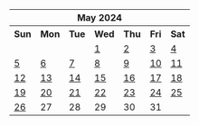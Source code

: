 <table align="center" border="0" cellpadding="0" cellspacing="0" class="month">
 <tr>
  <th class="month" colspan="7">
   May 2024
  </th>
 </tr>
 <tr>
  <th class="sun">
   Sun
  </th>
  <th class="mon">
   Mon
  </th>
  <th class="tue">
   Tue
  </th>
  <th class="wed">
   Wed
  </th>
  <th class="thu">
   Thu
  </th>
  <th class="fri">
   Fri
  </th>
  <th class="sat">
   Sat
  </th>
 </tr>
 <tr>
  <td class="noday">
  </td>
  <td class="noday">
  </td>
  <td class="noday">
  </td>
  <td class="wed">
   <a href="20240501.py">
    1
   </a>
  </td>
  <td class="thu">
   <a href="20240502.py">
    2
   </a>
  </td>
  <td class="fri">
   <a href="20240503.py">
    3
   </a>
  </td>
  <td class="sat">
   <a href="20240504.py">
    4
   </a>
  </td>
 </tr>
 <tr>
  <td class="sun">
   <a href="20240505.py">
    5
   </a>
  </td>
  <td class="mon">
   <a href="20240506.py">
    6
   </a>
  </td>
  <td class="tue">
   <a href="20240507.py">
    7
   </a>
  </td>
  <td class="wed">
   <a href="20240508.py">
    8
   </a>
  </td>
  <td class="thu">
   <a href="20240509.py">
    9
   </a>
  </td>
  <td class="fri">
   <a href="20240510.py">
    10
   </a>
  </td>
  <td class="sat">
   <a href="20240511.py">
    11
   </a>
  </td>
 </tr>
 <tr>
  <td class="sun">
   <a href="20240512.py">
    12
   </a>
  </td>
  <td class="mon">
   <a href="20240513.py">
    13
   </a>
  </td>
  <td class="tue">
   <a href="20240514.py">
    14
   </a>
  </td>
  <td class="wed">
   <a href="20240515.py">
    15
   </a>
  </td>
  <td class="thu">
   <a href="20240516.py">
    16
   </a>
  </td>
  <td class="fri">
   <a href="20240517.py">
    17
   </a>
  </td>
  <td class="sat">
   <a href="20240518.py">
    18
   </a>
  </td>
 </tr>
 <tr>
  <td class="sun">
   <a href="20240519.py">
    19
   </a>
  </td>
  <td class="mon">
   <a href="20240520.py">
    20
   </a>
  </td>
  <td class="tue">
   <a href="20240521.py">
    21
   </a>
  </td>
  <td class="wed">
   <a href="20240522.py">
    22
   </a>
  </td>
  <td class="thu">
   <a href="20240523.py">
    23
   </a>
  </td>
  <td class="fri">
   <a href="20240524.py">
    24
   </a>
  </td>
  <td class="sat">
   <a href="20240525.py">
    25
   </a>
  </td>
 </tr>
 <tr>
  <td class="sun">
   <a href="20240526.py">
    26
   </a>
  </td>
  <td class="mon">
   27
  </td>
  <td class="tue">
   28
  </td>
  <td class="wed">
   29
  </td>
  <td class="thu">
   30
  </td>
  <td class="fri">
   31
  </td>
  <td class="noday">
  </td>
 </tr>
</table>
